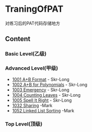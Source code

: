 # TraningOfPAT
对练习后的PAT代码存储地方

## Content

### Basic Level(乙级)

### Advanced Level(甲级)

- [1001 A+B Format](./code/1001.md) - Skr-Long
- [1002 A+B for Polynomials](./code/1002.md) - Skr-Long
- [1003 Emergency](./code/1003.md) - Skr-Long
- [1004 Counting Leaves](./code/1004.md) - Skr-Long
- [1005 Spell It Right](./code/1005.md) - Skr-Long
- [1032 Sharing](./code2/PAT_A1032.md) -Mark
- [1052 Linked List Sorting](./code2/PAT_A1052.md) -Mark

### Top Level(顶级)



